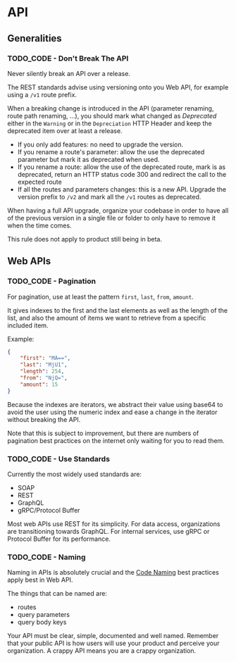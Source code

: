 # API

## Generalities

### TODO_CODE - Don't Break The API

Never silently break an API over a release.

The REST standards advise using versioning onto you Web API, for example using a `/v1` route prefix.

When a breaking change is introduced in the API (parameter renaming, route path renaming, ...), you should mark what changed as _Deprecated_ either in the `Warning` or in the `Depreciation` HTTP Header and keep the deprecated item over at least a release.

- If you only add features: no need to upgrade the version.
- If you rename a route's parameter: allow the use the deprecated parameter but mark it as deprecated when used.
- If you rename a route: allow the use of the deprecated route, mark is as deprecated, return an HTTP status code 300 and redirect the call to the expected route
- If all the routes and parameters changes: this is a new API. Upgrade the version prefix to `/v2` and mark all the `/v1` routes as deprecated.

When having a full API upgrade, organize your codebase in order to have all of the previous version in a single file or folder to only have to remove it when the time comes.

This rule does not apply to product still being in beta.

## Web APIs

### TODO_CODE - Pagination

For pagination, use at least the pattern `first`, `last`, `from`, `amount`.

It gives indexes to the first and the last elements as well as the length of the list, and also the amount of items we want to retrieve from a specific included item.

Example:

```json
{
    "first": "MA==",
    "last": "MjU1",
    "length": 254,
    "from": "NjQ=",
    "amount": 15
}
```

Because the indexes are iterators, we abstract their value using base64 to avoid the user using the numeric index and ease a change in the iterator without breaking the API.

Note that this is subject to improvement, but there are numbers of pagination best practices on the internet only waiting for you to read them.

### TODO_CODE - Use Standards

<!-- TODO: links -->

Currently the most widely used standards are:

- SOAP
- REST
- GraphQL
- gRPC/Protocol Buffer

Most web APIs use REST for its simplicity.
For data access, organizations are transitioning towards GraphQL.
For internal services, use gRPC or Protocol Buffer for its performance.

### TODO_CODE - Naming

Naming in APIs is absolutely crucial and the [Code Naming](./code.md#naming) best practices apply best in Web API.

The things that can be named are:

- routes
- query parameters
- query body keys

Your API must be clear, simple, documented and well named. Remember that your public API is how users will use your product and perceive your organization. A crappy API means you are a crappy organization.
